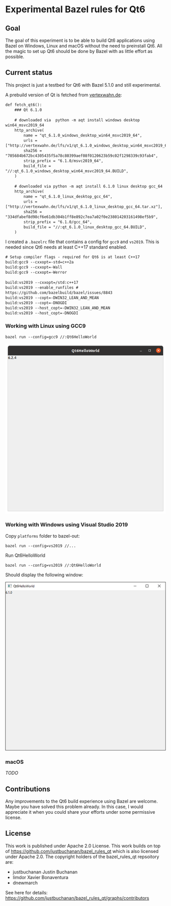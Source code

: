# Experimental Bazel rules for Qt6

## Goal 

The goal of this experiment is to be able to build Qt6 applications using Bazel on Windows, 
Linux and macOS without the need to preinstall Qt6. 
All the magic to set up Qt6 should be done by Bazel with as little effort as possible.

## Current status

This project is just a testbed for Qt6 with Bazel 5.1.0 and still experimental.

A prebuild version of Qt is fetched from [vertexwahn.de](https://vertexwahn.de/):

    def fetch_qt6():
        ### Qt 6.1.0

        # downloaded via  python -m aqt install windows desktop win64_msvc2019_64
        http_archive(
            name = "qt_6.1.0_windows_desktop_win64_msvc2019_64",
            urls = ["http://vertexwahn.de/lfs/v1/qt_6.1.0_windows_desktop_win64_msvc2019_64.zip"],
            sha256 = "705684b672bc4305435f5a78c80399aef08f0120623b59c02f1298339c93fab4",
            strip_prefix = "6.1.0/msvc2019_64",
            build_file = "//:qt_6.1.0_windows_desktop_win64_msvc2019_64.BUILD",
        )

        # downloaded via python -m aqt install 6.1.0 linux desktop gcc_64
        http_archive(
            name = "qt_6.1.0_linux_desktop_gcc_64",
            urls = ["http://vertexwahn.de/lfs/v1/qt_6.1.0_linux_desktop_gcc_64.tar.xz"],
            sha256 = "334dfabef8d98cf6e61db304b1ff8e892c7ea7a02f0e238014203161498ef5b9",
            strip_prefix = "6.1.0/gcc_64",
            build_file = "//:qt_6.1.0_linux_desktop_gcc_64.BUILD",
        )

I created a `.bazelrc` file that contains a config for `gcc9` and `vs2019`. This is needed since Qt6 needs at least C++17 standard enabled.

    # Setup compiler flags - required for Qt6 is at least C++17
    build:gcc9 --cxxopt=-std=c++2a
    build:gcc9 --cxxopt=-Wall
    build:gcc9 --cxxopt=-Werror

    build:vs2019 --cxxopt=/std:c++17
    build:vs2019 --enable_runfiles # https://github.com/bazelbuild/bazel/issues/8843
    build:vs2019 --copt=-DWIN32_LEAN_AND_MEAN
    build:vs2019 --copt=-DNOGDI
    build:vs2019 --host_copt=-DWIN32_LEAN_AND_MEAN
    build:vs2019 --host_copt=-DNOGDI

### Working with Linux using GCC9

    bazel run --config=gcc9 //:Qt6HelloWorld

![Screenshot of HelloWorld demo on Ubuntu 20.04](/docs/screenshots/Ubuntu20.04.png)

### Working with Windows using Visual Studio 2019

Copy `platforms` folder to bazel-out:

    bazel run --config=vs2019 //...

Run Qt6HelloWorld

    bazel run --config=vs2019 //:Qt6HelloWorld

Should display the following window:

![Screenshot of HelloWorld demo on Windows 10](/docs/screenshots/Windows10.png)

### macOS

*TODO*

## Contributions

Any improvements to the Qt6 build experience using Bazel are welcome. 
Maybe you have solved this problem already. 
In this case, 
I would appreciate it when you could share your efforts under some permissive license.

## License

This work is published under Apache 2.0 License.
This work builds on top of https://github.com/justbuchanan/bazel_rules_qt
which is also licensed under Apache 2.0.
The copyright holders of the bazel_rules_qt repsoitory are:
- justbuchanan Justin Buchanan
- limdor Xavier Bonaventura
- dnewmarch

See here for details: https://github.com/justbuchanan/bazel_rules_qt/graphs/contributors